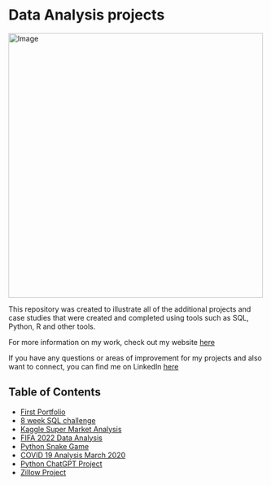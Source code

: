 # Data Analysis projects



<img src="https://github.com/KennethManzi1/Data-Analysis-projects/assets/120513764/a074374c-8fe8-4879-9495-cac8b1f4e611" alt="Image" width="500" height="520">


This repository was created to illustrate all of the additional projects and case studies that were created and completed using tools such as SQL, Python, R and other tools.

For more information on my work, check out my website [here](https://kennykaijage.com/)

If you have any questions or areas of improvement for my projects and also want to connect, you can find me on Linkedln [here](https://www.linkedin.com/in/kenneth-kaijage-951a02141/)



## Table of Contents
- [First Portfolio](https://github.com/KennethManzi1/Portfolio)
- [8 week SQL challenge](https://github.com/KennethManzi1/8-week-SQL-Challenge)
- [Kaggle Super Market Analysis](https://github.com/KennethManzi1/Data-Analysis-projects/tree/main/Supermarket_data%20Analysis)
- [FIFA 2022 Data Analysis](https://github.com/KennethManzi1/Data-Analysis-projects/tree/main/2022%20Fifa%20Analysis)
- [Python Snake Game](https://github.com/KennethManzi1/Data-Analysis-projects/tree/main/Python%20Snake%20Game)
- [COVID 19 Analysis March 2020](https://github.com/KennethManzi1/Data-Analysis-projects/tree/main/Covid19analysis)
- [Python ChatGPT Project](https://github.com/KennethManzi1/Data-Analysis-projects/tree/main/ChatGPT)
- [Zillow Project](https://github.com/KennethManzi1/Zillow-Project)

